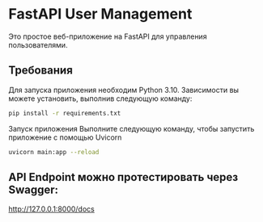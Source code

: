 
# FastAPI User Management

Это простое веб-приложение на FastAPI для управления пользователями.

## Требования

Для запуска приложения необходим Python 3.10. 
Зависимости вы можете установить, выполнив следующую команду:

```bash
pip install -r requirements.txt
```
Запуск приложения
Выполните следующую команду, чтобы запустить приложение с помощью Uvicorn
```bash
uvicorn main:app --reload
```
## API Endpoint можно протестировать через Swagger:

http://127.0.0.1:8000/docs
